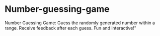 # Number-guessing-game
Number Guessing Game: Guess the randomly generated number within a range. Receive feedback after each guess. Fun and interactive!"
